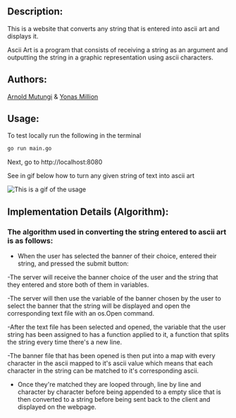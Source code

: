 ## Description:

This is a website that converts any string that is entered into ascii art and displays it.

Ascii Art is a program that consists of receiving a string as an argument and outputting the string in a graphic representation using ascii characters.

## Authors:

[Arnold Mutungi](https://git.learn.01founders.co/abmutungi) & [Yonas Million](https://git.learn.01founders.co/nsym_coding)

## Usage:

To test locally run the following in the terminal

```sh
go run main.go
```

Next, go to http://localhost:8080

See in gif below how to turn any given string of text into ascii art


![This is a gif of the usage](usage.gif)



## Implementation Details (Algorithm):

### The algorithm used in converting the string entered to ascii art is as follows:


- When the user has selected the banner of their choice, entered their string, and pressed the submit button:

-The server will receive the banner choice of the user and the string that they entered and store both of them in variables.

-The server will then use the variable of the banner chosen by the user to select the banner that the string will be displayed and open the corresponding text file with an os.Open command.

-After the text file has been selected and opened, the variable that the user string has been assigned to has a function applied to it, a function that splits the string every time there's a new line.

-The banner file that has been opened is then put into a map with every character in the ascii mapped to it's ascii value which means that each character in the string can be matched to it's corresponding ascii.

- Once they're matched they are looped through, line by line and character by character before being appended to a empty slice that is then converted to a string before being sent back to the client and displayed on the webpage.
